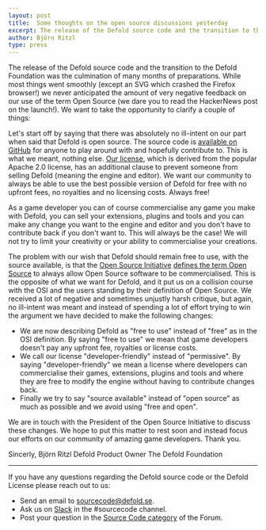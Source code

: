 ```yaml
---
layout: post
title:  Some thoughts on the open source discussions yesterday
excerpt: The release of the Defold source code and the transition to the Defold Foundation was the culmination of many months of preparations. While most things went smoothly we never anticipated the amount of very negative feedback on our use of the term Open Source. Here are our thoughts on the matter.
author: Björn Ritzl
type: press
---
```


The release of the Defold source code and the transition to the Defold Foundation was the culmination of many months of preparations. While most things went smoothly (except an SVG which crashed the Firefox browser!) we never anticipated the amount of very negative feedback on our use of the term Open Source (we dare you to read the HackerNews post on the launch!). We want to take the opportunity to clarify a couple of things:

Let's start off by saying that there was absolutely no ill-intent on our part when said that Defold is open source. The source code is [available on GitHub](/contribute) for anyone to play around with and hopefully contribute to. This is what we meant, nothing else. [Our license](/license), which is derived from the popular Apache 2.0 license, has an additional clause to prevent someone from selling Defold (meaning the engine and editor). We want our community to always be able to use the best possible version of Defold for free with no upfront fees, no royalties and no licensing costs. Always free!

As a game developer you can of course commercialise any game you make with Defold, you can sell your extensions, plugins and tools and you can make any change you want to the engine and editor and you don't have to contribute back if you don't want to. This will always be the case! We will not try to limit your creativity or your ability to commercialise your creations.

The problem with our wish that Defold should remain free to use, with the source available, is that the [Open Source Initiative](https://opensource.org/) [defines the term Open Source](https://opensource.org/osd) to always allow Open Source software to be commercialised. This is the opposite of what we want for Defold, and it put us on a collision course with the OSI and the users standing by their definition of Open Source. We received a lot of negative and sometimes unjustly harsh critique, but again, no ill-intent was meant and instead of spending a lot of effort trying to win the argument we have decided to make the following changes:

* We are now describing Defold as "free to use" instead of "free" as in the OSI definition. By saying "free to use" we mean that game developers doesn't pay any upfront fee, royalties or license costs.
* We call our license "developer-friendly" instead of "permissive". By saying "developer-friendly" we mean a license where developers can commercialise their games, extensions, plugins and tools and where they are free to modify the engine without having to contribute changes back.
* Finally we try to say "source available" instead of "open source" as much as possible and we avoid using "free and open".

We are in touch with the President of the Open Source Initiative to discuss these changes. We hope to put this matter to rest soon and instead focus our efforts on our community of amazing game developers. Thank you.

Sincerly,
Björn Ritzl
Defold Product Owner
The Defold Foundation

---

If you have any questions regarding the Defold source code or the Defold License please reach out to us:

* Send an email to [sourcecode@defold.se](mailto:sourcecode@defold.se).
* Ask us on [Slack](/slack) in the #sourcecode channel.
* Post your question in the [Source Code category](https://forum.defold.com/c/source-code) of the Forum.
